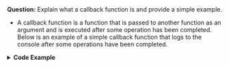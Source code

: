 ##
**Question:** Explain what a callback function is and provide a simple example.

- A callback function is a function that is passed to another function as an argument and is executed after some operation has been completed. Below is an example of a simple callback function that logs to the console after some operations have been completed.

<details><summary><b>Code Example</b></summary>

<b>
const sum = (a, b, callback) => {

    const sum = a + b;

    callback();
}

const a = 5, b = 6;

sum(a, b, function () {

    console.log('summation done!')

})
</b>